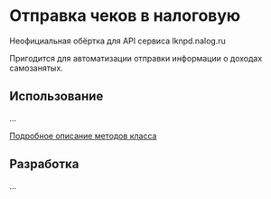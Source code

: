 # Отправка чеков в налоговую
Неофициальная обёртка для API сервиса lknpd.nalog.ru

Пригодится для автоматизации отправки информации о доходах самозанятых.


## Использование

...


[Подробное описание методов класса](/blob/main/docs/nalogAPIClass.md)


## Разработка
...
